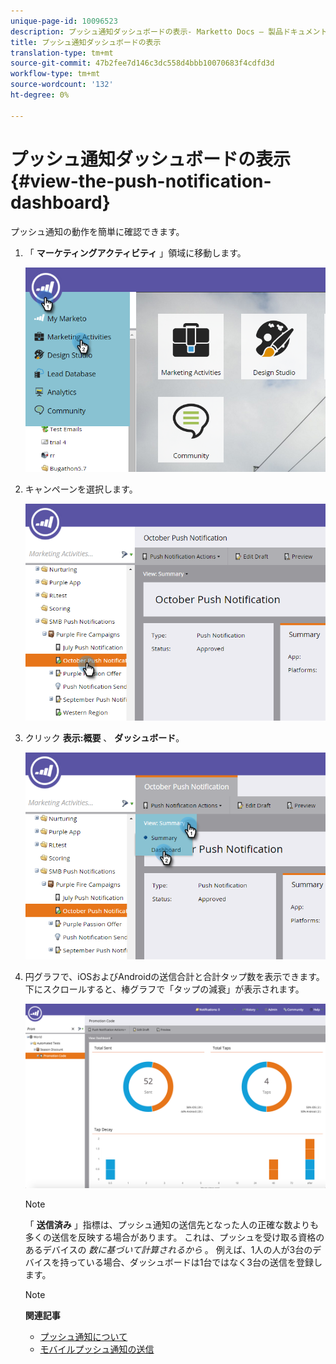 ```yaml
---
unique-page-id: 10096523
description: プッシュ通知ダッシュボードの表示- Marketto Docs — 製品ドキュメント
title: プッシュ通知ダッシュボードの表示
translation-type: tm+mt
source-git-commit: 47b2fee7d146c3dc558d4bbb10070683f4cdfd3d
workflow-type: tm+mt
source-wordcount: '132'
ht-degree: 0%

---
```



# プッシュ通知ダッシュボードの表示 {#view-the-push-notification-dashboard}

プッシュ通知の動作を簡単に確認できます。

1. 「 **マーケティングアクティビティ** 」領域に移動します。

   ![](assets/image2015-12-11-12-3a57-3a48.png)

1. キャンペーンを選択します。

   ![](assets/image2015-12-11-13-3a1-3a56.png)

1. クリック **表示:概要** 、 **ダッシュボード**。

   ![](assets/image2015-12-11-13-3a4-3a23.png)

1. 円グラフで、iOSおよびAndroidの送信合計と合計タップ数を表示できます。 下にスクロールすると、棒グラフで「タップの減衰」が表示されます。

   ![](assets/image2015-12-15-15-3a23-3a47.png)

   >[!NOTE]
   >
   >「 **送信済み** 」指標は、プッシュ通知の送信先となった人の正確な数よりも多くの送信を反映する場合があります。 これは、プッシュを受け取る資格のあるデバイスの *数に基づいて計算されるから* 。 例えば、1人の人が3台のデバイスを持っている場合、ダッシュボードは1台ではなく3台の送信を登録します。

   >[!NOTE]
   >
   >**関連記事**
   >
   >    
   >    
   >    * [プッシュ通知について](understanding-push-notifications.md)
   >    * [モバイルプッシュ通知の送信](send-a-mobile-push-notification.md)


